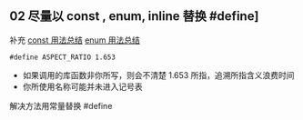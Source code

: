 ## 02 尽量以 const , enum, inline 替换 #define]
补充 [const 用法总结](https://github.com/yuedaokong/Effective-Cpp-Learing/blob/main/Accustoming%20Yourself%20to%20C%2B%2B/02/const%E7%94%A8%E6%B3%95%E6%80%BB%E7%BB%93.md) [enum 用法总结](https://github.com/yuedaokong/Effective-Cpp-Learing/blob/main/Accustoming%20Yourself%20to%20C%2B%2B/02/enum%E7%94%A8%E6%B3%95%E6%80%BB%E7%BB%93.md)

`#define ASPECT_RATIO 1.653` 
- 如果调用的库函数非你所写，则会不清楚 1.653 所指，追溯所指含义浪费时间
- 你所使用名称可能并未进入记号表

解决方法用常量替换 #define
